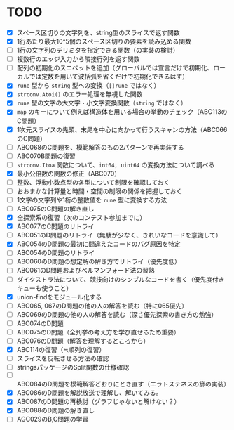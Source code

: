 # TODO

- [x] スペース区切りの文字列を、string型のスライスで返す関数
- [x] 1行あたり最大10^5個のスペース区切りの要素を読み込める関数
- [ ] 1行の文字列のデリミタを指定できる関数（の実装の検討）
- [ ] 複数行のエッジ入力から隣接行列を返す関数
- [ ] 配列の初期化のスニペットを追加（グローバルでは宣言だけで初期化、ローカルでは定数を用いて波括弧を省くだけで初期化できるはず）
- [x] `rune` 型から `string` 型への変換（`[]rune` ではなく）
- [x] `strconv.Atoi()` のエラー処理を無視した関数
- [x] `rune` 型の文字の大文字・小文字変換関数（`string` ではなく）
- [x] `map` のキーについて例えば構造体を用いる場合の挙動のチェック（ABC113のC問題）
- [x] 1次元スライスの先頭、末尾を中心に向かって行うスキャンの方法（ABC066のC問題）
- [ ] ABC068のC問題を、模範解答のもの2パターンで再実装する
- [ ] ABC070B問題の復習
- [ ] `strconv.Itoa` 関数について、`int64, uint64` の変換方法について調べる
- [x] 最小公倍数の関数の修正（ABC070）
- [ ] 整数、浮動小数点型の各型について制限を確認しておく
- [ ] おおまかな計算量と時間・空間の制限の関係を把握しておく
- [ ] 1文字の文字列や1桁の整数値を `rune` 型に変換する方法
- [ ] ABC075のC問題の解き直し
- [x] 全探索系の復習（次のコンテスト参加までに）
- [x] ABC077のC問題のリトライ
- [ ] ABC051のD問題のリトライ（無駄が少なく、きれいなコードを意識して）
- [x] ABC054のD問題の最初に間違えたコードのバグ原因を特定
- [ ] ABC054のD問題のリトライ
- [ ] ABC060のD問題の想定解の解き方でリトライ（優先度低）
- [ ] ABC061のD問題およびベルマンフォード法の習熟
- [ ] ダイクストラ法について、競技向けのシンプルなコードを書く（優先度付きキューも使うこと）
- [x] union-findをモジュール化する
- [ ] ABC065, 067のD問題の他の人の解答を読む（特に065優先）
- [ ] ABC069のD問題の他の人の解答を読む（深さ優先探索の書き方の勉強）
- [ ] ABC074のD問題
- [ ] ABC075のD問題（全列挙の考え方を学び直せるため重要）
- [ ] ABC076のD問題（解答を理解するところから）
- [x] ABC114の復習（≒順列の復習）
- [ ] スライスを反転させる方法の確認
- [ ] stringsパッケージのSplit関数の仕様確認
- [ ] ABC084のD問題を模範解答どおりにとき直す（エラトステネスの篩の実装）
- [x] ABC086のD問題を解説放送で理解し、解いてみる。
- [x] ABC087のD問題の再検討（グラフじゃないと解けない？）
- [x] ABC088のD問題の解き直し
- [ ] AGC029のB,C問題の学習
